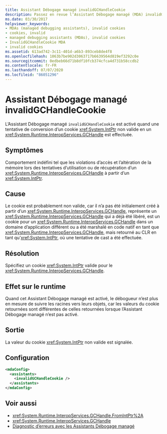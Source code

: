 ```yaml
---
title: Assistant Débogage managé invalidGCHandleCookie
description: Passez en revue l’Assistant Débogage managé (MDA) invalidGCHandleCookie, qui est activé lorsqu’une tentative de conversion d’un cookie IntPtr non valide en GCHandle est effectuée.
ms.date: 03/30/2017
helpviewer_keywords:
- MDAs (managed debugging assistants), invalid cookies
- cookies, invalid
- managed debugging assistants (MDAs), invalid cookies
- InvalidGCHandleCookie MDA
- invalid cookies
ms.assetid: 613ad742-3c11-401d-a6b3-893ceb8de4f8
ms.openlocfilehash: 1063b7be902d3063717b6639564d819ef3292c0e
ms.sourcegitcommit: 0edbeb66d71b8df10fcb374cfca4d731b58ccdb2
ms.contentlocale: fr-FR
ms.lasthandoff: 07/07/2020
ms.locfileid: "86051296"
---
```

# <a name="invalidgchandlecookie-mda"></a>Assistant Débogage managé invalidGCHandleCookie
L’Assistant Débogage managé `invalidGCHandleCookie` est activé quand une tentative de conversion d’un cookie <xref:System.IntPtr> non valide en un <xref:System.Runtime.InteropServices.GCHandle> est effectuée.  
  
## <a name="symptoms"></a>Symptômes  
 Comportement indéfini tel que les violations d’accès et l’altération de la mémoire lors des tentatives d’utilisation ou de récupération d’un <xref:System.Runtime.InteropServices.GCHandle> à partir d’un <xref:System.IntPtr>.  
  
## <a name="cause"></a>Cause  
 Le cookie est probablement non valide, car il n’a pas été initialement créé à partir d’un <xref:System.Runtime.InteropServices.GCHandle>, représente un <xref:System.Runtime.InteropServices.GCHandle> qui a déjà été libéré, est un cookie pour un <xref:System.Runtime.InteropServices.GCHandle> dans un domaine d’application différent ou a été marshalé en code natif en tant que <xref:System.Runtime.InteropServices.GCHandle>, mais retourné au CLR en tant qu’<xref:System.IntPtr>, où une tentative de cast a été effectuée.  
  
## <a name="resolution"></a>Résolution  
 Spécifiez un cookie <xref:System.IntPtr> valide pour le <xref:System.Runtime.InteropServices.GCHandle>.  
  
## <a name="effect-on-the-runtime"></a>Effet sur le runtime  
 Quand cet Assistant Débogage managé est activé, le débogueur n’est plus en mesure de suivre les racines vers leurs objets, car les valeurs du cookie retournées sont différentes de celles retournées lorsque l’Assistant Débogage managé n’est pas activé.  
  
## <a name="output"></a>Sortie  
 La valeur du cookie <xref:System.IntPtr> non valide est signalée.  
  
## <a name="configuration"></a>Configuration  
  
```xml  
<mdaConfig>  
  <assistants>  
    <invalidGCHandleCookie />  
  </assistants>  
</mdaConfig>  
```  
  
## <a name="see-also"></a>Voir aussi

- <xref:System.Runtime.InteropServices.GCHandle.FromIntPtr%2A>
- <xref:System.Runtime.InteropServices.GCHandle>
- [Diagnostic d’erreurs avec les Assistants Débogage managé](diagnosing-errors-with-managed-debugging-assistants.md)
